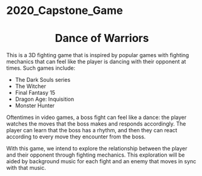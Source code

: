 # 2020_Capstone_Game

<h1 align="center">Dance of Warriors</h1>

This is a 3D fighting game that is inspired by popular games with fighting mechanics that can feel like the player is dancing with their opponent at times. Such games include: <p><ul><li>The Dark Souls series</li><li>The Witcher</li><li>Final Fantasy 15</li><li>Dragon Age: Inquisition</li><li>Monster Hunter</li></ul>
<p>
Oftentimes in video games, a boss fight can feel like a dance: the player watches the moves that the boss makes and responds accordingly. The player can learn that the boss has a rhythm, and then they can react according to every move they encounter from the boss.
<p>
With this game, we intend to explore the relationship between the player and their opponent through fighting mechanics. This exploration will be aided by background music for each fight and an enemy that moves in sync with that music.
<p>